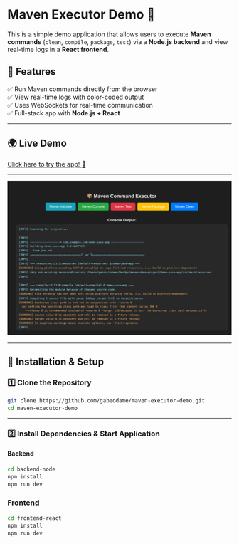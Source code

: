 # Maven Executor Demo 🚀

This is a simple demo application that allows users to execute **Maven commands** (`clean`, `compile`, `package`, `test`) via a **Node.js backend** and view real-time logs in a **React frontend**.

## 📌 Features

✅ Run Maven commands directly from the browser  
✅ View real-time logs with color-coded output  
✅ Uses WebSockets for real-time communication  
✅ Full-stack app with **Node.js + React**  

---

## 🌍 Live Demo

[Click here to try the app! 🚀](https://maven-executor-demo.vercel.app/)

---

![Maven Executor Demo](assets/demo_screenshot.png)

---

## 🚀 Installation & Setup

### **1️⃣ Clone the Repository**

```sh
git clone https://github.com/gabeodame/maven-executor-demo.git
cd maven-executor-demo
```

---

### 2️⃣ Install Dependencies & Start Application

#### Backend

```sh
cd backend-node
npm install
npm run dev
```

### Frontend

```sh
cd frontend-react
npm install
npm run dev
```


